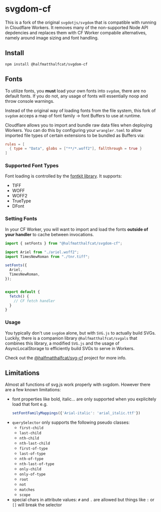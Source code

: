 # svgdom-cf

This is a fork of the original `svgdotjs/svgdom` that is compatible with running in Cloudflare Workers.
It removes many of the non-supported Node API depdencies and replaces them with CF Worker compabile
alternatives, namely around image sizing and font handling.

## Install

```
npm install @halfmatthalfcat/svgdom-cf
```

## Fonts

To utilize fonts, you **must** load your own fonts into `svgdom`, there are no default fonts. If you do not, any usage of fonts will essentially noop and throw console warnings.

Instead of the original way of loading fonts from the file system, this fork of `svgdom` acceps a map of
font family -> font Buffers to use at runtime.

Cloudflare allows you to import and bundle raw data files when deploying Workers. You can do this by
configuring your `wrangler.toml` to allow imported file types of certain extensions to be bundled as Buffers via:

```toml
rules = [
  { type = "Data", globs = ["**/*.woff2"], fallthrough = true }
]
```

### Supported Font Types

Font loading is controlled by the [fontkit library](https://github.com/foliojs/fontkit/blob/master/src/index.js). It supports:

* TIFF
* WOFF
* WOFF2
* TrueType
* DFont

### Setting Fonts

In your CF Worker, you will want to import and load the fonts **outside of your handler** to cache between
invocations.

```js
import { setFonts } from "@halfmatthalfcat/svgdom-cf";

import Ariel from "./ariel.woff2";
import TimesNewRoman from "./tnr.tiff";

setFonts({
  Ariel,
  TimesNewRoman,
});


export default {
  fetch() {
    // CF fetch handler
  }
}
```

### Usage

You typically don't use `svgdom` alone, but with `SVG.js` to actually build SVGs. Luckily, there is a
companion library `@halfmatthalfcat/svgals` that combines this library, a modified `SVG.js` and the usage
of AsyncLocalStorage to efficiently build SVGs to serve in Workers.

Check out the [@halfmatthalfcat/svg-cf](https://github.com/halfmatthalfcat/svg-cf) project for more info.

## Limitations
Almost all functions of svg.js work properly with svgdom. However there are a few known limitations:

- font properties like bold, italic... are only supported when you explicitely load that font e.g.
    ```js
    setFontFamilyMappings({'Arial-italic': 'arial_italic.ttf'})
    ```
- `querySelector` only supports the following pseudo classes:
    - `first-child`
    - `last-child`
    - `nth-child`
    - `nth-last-child`
    - `first-of-type`
    - `last-of-type`
    - `nth-of-type`
    - `nth-last-of-type`
    - `only-child`
    - `only-of-type`
    - `root`
    - `not`
    - `matches`
    - `scope`
- special chars in attribute values: `#` and `.` are allowed but things like `:` or `[]` will break the selector
